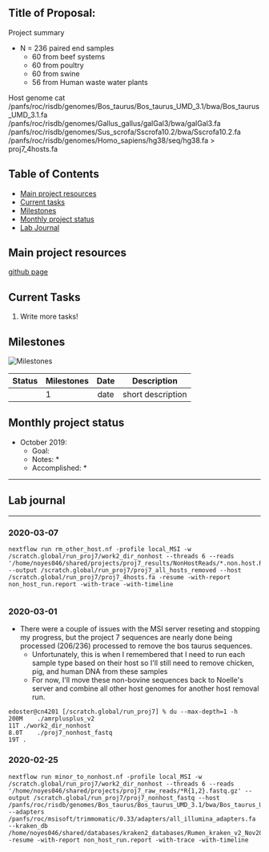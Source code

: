 Title of Proposal:
------------

Project summary

* N = 236 paired end samples
  * 60 from beef systems
  * 60 from poultry
  * 60 from swine
  * 56 from Human waste water plants


Host genome
cat /panfs/roc/risdb/genomes/Bos_taurus/Bos_taurus_UMD_3.1/bwa/Bos_taurus_UMD_3.1.fa /panfs/roc/risdb/genomes/Gallus_gallus/galGal3/bwa/galGal3.fa /panfs/roc/risdb/genomes/Sus_scrofa/Sscrofa10.2/bwa/Sscrofa10.2.fa /panfs/roc/risdb/genomes/Homo_sapiens/hg38/seq/hg38.fa > proj7_4hosts.fa



Table of Contents
-----
* [Main project resources](#main-project-resources)
* [Current tasks](#current-tasks)
* [Milestones](#milestones)
* [Monthly project status](#monthly-project-status)
* [Lab Journal](#lab-journal)

## Main project resources

[github page](https://github.com/EnriqueDoster/project_lab_notebooks)



## Current Tasks

  1. Write more tasks!
  
## Milestones

![Milestones]( "timeline")

| Status | Milestones| Date  | Description  |
| -------| ------------- |:------------:| ------------|
| | 1      | date  | short description |

    
## Monthly project status

- October 2019:
  * Goal: 
  * Notes:
    * 
  * Accomplished: 
    * 


***
## Lab journal
---------------------------------------------------------------------------------------------------------------

### 2020-03-07

```
nextflow run rm_other_host.nf -profile local_MSI -w /scratch.global/run_proj7/work2_dir_nonhost --threads 6 --reads '/home/noyes046/shared/projects/proj7_results/NonHostReads/*.non.host.R{1,2}.fastq.gz' --output /scratch.global/run_proj7/proj7_all_hosts_removed --host /scratch.global/run_proj7/proj7_4hosts.fa -resume -with-report non_host_run.report -with-trace -with-timeline


```


### 2020-03-01
* There were a couple of issues with the MSI server reseting and stopping my progress, but the project 7 sequences are nearly done being processed (206/236) processed to remove the bos taurus sequences.
  * Unfortunately, this is when I remembered that I need to run each sample type based on their host so I'll still need to remove chicken, pig, and human DNA from these samples
  * For now, I'll move these non-bovine sequences back to Noelle's server and combine all other host genomes for another host removal run.
 ```
 edoster@cn4201 [/scratch.global/run_proj7] % du --max-depth=1 -h
200M	./amrplusplus_v2
11T	./work2_dir_nonhost
8.0T	./proj7_nonhost_fastq
19T	.
 ```
 
### 2020-02-25

```
nextflow run minor_to_nonhost.nf -profile local_MSI -w /scratch.global/run_proj7/work2_dir_nonhost --threads 6 --reads '/home/noyes046/shared/projects/proj7_raw_reads/*R{1,2}.fastq.gz' --output /scratch.global/run_proj7/proj7_nonhost_fastq --host /panfs/roc/risdb/genomes/Bos_taurus/Bos_taurus_UMD_3.1/bwa/Bos_taurus_UMD_3.1.fa --adapters /panfs/roc/msisoft/trimmomatic/0.33/adapters/all_illumina_adapters.fa --kraken_db /home/noyes046/shared/databases/kraken2_databases/Rumen_kraken_v2_Nov2019/ -resume -with-report non_host_run.report -with-trace -with-timeline

```

